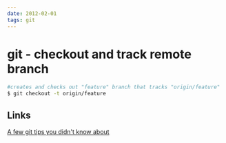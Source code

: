 ```yaml
---
date: 2012-02-01
tags: git
---
```

git - checkout and track remote branch
============================================

```bash
#creates and checks out "feature" branch that tracks "origin/feature"
$ git checkout -t origin/feature
```

<!-- more -->
Links
-----------------
[A few git tips you didn't know about](http://mislav.uniqpath.com/2010/07/git-tips/)
